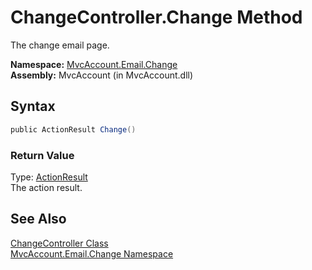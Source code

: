 ChangeController.Change Method
==============================
The change email page.

**Namespace:** [MvcAccount.Email.Change][1]  
**Assembly:** MvcAccount (in MvcAccount.dll)

Syntax
------

```csharp
public ActionResult Change()
```

### Return Value
Type: [ActionResult][2]  
The action result.

See Also
--------
[ChangeController Class][3]  
[MvcAccount.Email.Change Namespace][1]  

[1]: ../README.md
[2]: http://msdn.microsoft.com/en-us/library/dd493064
[3]: README.md